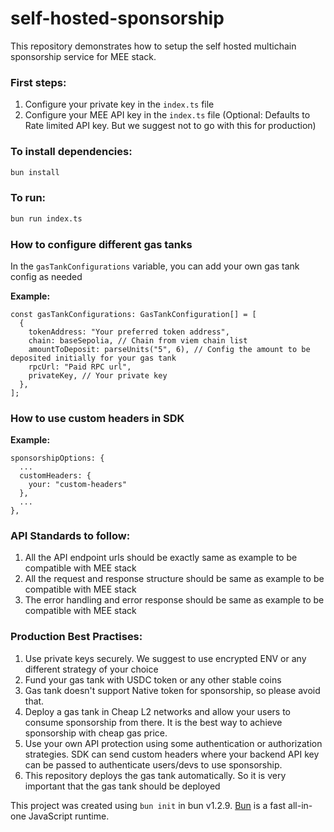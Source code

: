 # self-hosted-sponsorship

This repository demonstrates how to setup the self hosted multichain sponsorship service for MEE stack.

### First steps:
1. Configure your private key in the `index.ts` file
2. Configure your MEE API key in the `index.ts` file (Optional: Defaults to Rate limited API key. But we suggest not to go with this for production)

### To install dependencies:

```bash
bun install
```

### To run:

```bash
bun run index.ts
```

### How to configure different gas tanks
In the `gasTankConfigurations` variable, you can add your own gas tank config as needed

<b>Example:</b>
```
const gasTankConfigurations: GasTankConfiguration[] = [
  {
    tokenAddress: "Your preferred token address",
    chain: baseSepolia, // Chain from viem chain list
    amountToDeposit: parseUnits("5", 6), // Config the amount to be deposited initially for your gas tank
    rpcUrl: "Paid RPC url",
    privateKey, // Your private key
  },
];
```

### How to use custom headers in SDK

<b>Example:</b>
```
sponsorshipOptions: {
  ...
  customHeaders: {
    your: "custom-headers"
  },
  ...
},
```

### API Standards to follow:
1. All the API endpoint urls should be exactly same as example to be compatible with MEE stack
2. All the request and response structure should be same as example to be compatible with MEE stack
3. The error handling and error response should be same as example to be compatible with MEE stack

### Production Best Practises:
1. Use private keys securely. We suggest to use encrypted ENV or any different strategy of your choice
2. Fund your gas tank with USDC token or any other stable coins
3. Gas tank doesn't support Native token for sponsorship, so please avoid that.
4. Deploy a gas tank in Cheap L2 networks and allow your users to consume sponsorship from there. It is the best way to achieve sponsorship with cheap gas price.
5. Use your own API protection using some authentication or authorization strategies. SDK can send custom headers where your backend API key can be passed to authenticate users/devs to use sponsorship.
6. This repository deploys the gas tank automatically. So it is very important that the gas tank should be deployed

This project was created using `bun init` in bun v1.2.9. [Bun](https://bun.sh) is a fast all-in-one JavaScript runtime.
